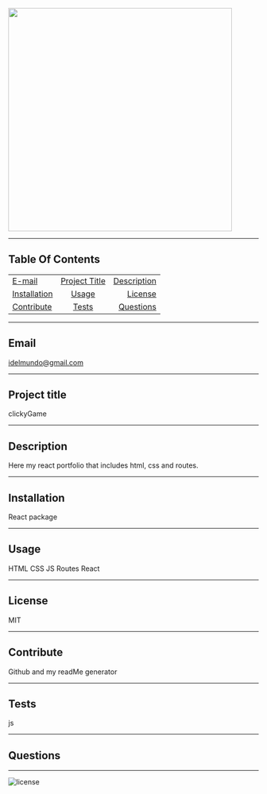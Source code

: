 
   
  <p>
  <img src="https://media.giphy.com/media/htjfeEsHEV8AEbYxrR/giphy.gif"width="450"/></p>
  <hr>
  
  ## Table Of Contents
  |   |       | |
| ------------- |:-------------:| -----:|
| [E-mail](#email)| [Project Title](#Project-title)| [Description](#description)|
| [Installation](#installation)| [Usage](#usage)| [License](#license)|
| [Contribute](#contribute)| [Tests](#tests)| [Questions](#questions)|
  <hr>

  ## Email 
  idelmundo@gmail.com
  <hr>
      
  ## Project title 
  clickyGame
  <hr>

  ## Description 
  Here my react portfolio that includes html, css and routes.
  <hr>

  ## Installation 
  React package 
  <hr>

  ## Usage 
  HTML
  CSS
  JS
  Routes
  React

  <hr>

  ## License 
  MIT
  <hr>

  ## Contribute
  Github and my readMe generator 
  <hr>

  ## Tests 
  js
  <hr>

  ## Questions 
  
  <hr>

  ![license](https://img.shields.io/badge/license-MIT-orange.svg)
        